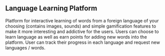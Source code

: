 ## Language Learning Platform

Platform for interactive learning of words from a foreign language of your choosing (contains images, sounds) and simple gamification features to make it more interesting and addictive for the users. Users can choose to learn language as well as earn points for adding new words into the platform. User can track their progress in each language and request new languages / words.
